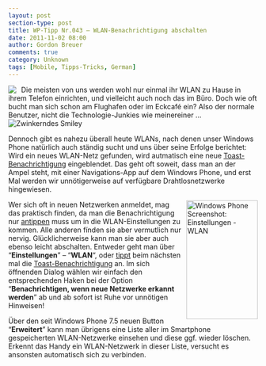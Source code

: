 ```yaml
---
layout: post
section-type: post
title: WP-Tipp Nr.043 – WLAN-Benachrichtigung abschalten
date: 2011-11-02 08:00
author: Gordon Breuer
comments: true
category: Unknown
tags: [Mobile, Tipps-Tricks, German]
---
```

<p><img style="margin: 0px 10px 0px 0px; display: inline; float: left" align="left" src="http://anheledirwp.blob.core.windows.net/wordpress/2011/11/telefon.png" /></p>  <p>Die meisten von uns werden wohl nur einmal ihr WLAN zu Hause in ihrem Telefon einrichten, und vielleicht auch noch das im Büro. Doch wie oft bucht man sich schon am Flughafen oder im Eckcafé ein? Also der normale Benutzer, nicht die Technologie-Junkies wie meinereiner … <img style="border-bottom-style: none; border-left-style: none; border-top-style: none; border-right-style: none" class="wlEmoticon wlEmoticon-winkingsmile" alt="Zwinkerndes Smiley" src="http://anheledirwp.blob.core.windows.net/wordpress/2011/11/wlEmoticon-winkingsmile.png" /></p>  <p>Dennoch gibt es nahezu überall heute WLANs, nach denen unser Windows Phone natürlich auch ständig sucht und uns über seine Erfolge berichtet: Wird ein neues WLAN-Netz gefunden, wird autmatisch eine neue <a href="/post/2011/10/17/WP-Tipp-031-%E2%80%93-Mit-einem-Wisch-ist-alles-weg.aspx">Toast-Benachrichtigung</a> eingeblendet. Das geht oft soweit, dass man an der Ampel steht, mit einer Navigations-App auf dem Windows Phone, und erst Mal werden wir unnötigerweise auf verfügbare Drahtlosnetzwerke hingewiesen.</p>  <p><img style="background-image: none; border-bottom: 0px; border-left: 0px; margin: 0px 0px 0px 10px; padding-left: 0px; padding-right: 0px; display: inline; float: right; border-top: 0px; border-right: 0px; padding-top: 0px" title="" border="0" alt="Windows Phone Screenshot: Einstellungen - WLAN" align="right" src="http://anheledirwp.blob.core.windows.net/wordpress/2011/11/Screen-Capture_thumb.jpg" width="144" height="240" />Wer sich oft in neuen Netzwerken anmeldet, mag das praktisch finden, da man die Benachrichtigung nur <a href="/post/2011/09/12/WP7-Tipp-007-%E2%80%93-Standard-Gesten.aspx">antippen</a> muss um in die WLAN-Einstellungen zu kommen. Alle anderen fínden sie aber vermutlich nur nervig. Glücklicherweise kann man sie aber auch ebenso leicht abschalten. Entweder geht man über “<strong>Einstellungen</strong>” – “<strong>WLAN</strong>“, oder <a href="/post/2011/09/12/WP7-Tipp-007-%E2%80%93-Standard-Gesten.aspx">tippt</a> beim nächsten mal die <a href="/post/2011/10/17/WP-Tipp-031-%E2%80%93-Mit-einem-Wisch-ist-alles-weg.aspx">Toast-Benachrichtigung</a> an. Im sich öffnenden Dialog wählen wir einfach den entsprechenden Haken bei der Option “<strong>Benachrichtigen, wenn neue Netzwerke erkannt werden</strong>” ab und ab sofort ist Ruhe vor unnötigen Hinweisen!</p>  <p>Über den seit Windows Phone 7.5 neuen Button “<strong>Erweitert</strong>” kann man übrigens eine Liste aller im Smartphone gespeicherten WLAN-Netzwerke einsehen und diese ggf. wieder löschen. Erkennt das Handy ein WLAN-Netzwerk in dieser Liste, versucht es ansonsten automatisch sich zu verbinden.</p>
